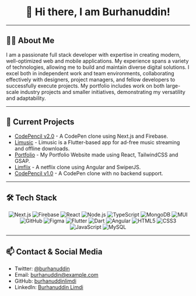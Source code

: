 <h1 align="center">
  <b>👋 Hi there, I am Burhanuddin!</b>
</h1>

---

## 👨‍💻 About Me

I am a passionate full stack developer with expertise in creating modern, well-optimized web and mobile applications. My experience spans a variety of technologies, allowing me to build and maintain diverse digital solutions. I excel both in independent work and team environments, collaborating effectively with designers, project managers, and fellow developers to successfully execute projects. My portfolio includes work on both large-scale industry projects and smaller initiatives, demonstrating my versatility and adaptability.

---

## 🚀 Current Projects
- [CodePencil v2.0](https://github.com/burhanuddin-limdi/Codepencil) - A CodePen clone using Next.js and Firebase.
- [Limusic](https://github.com/burhanuddin-limdi/limusic) - Limusic is a Flutter-based app for ad-free music streaming and offline downloads.
- [Portfolio](https://github.com/burhanuddin-limdi/porfolio) - My Portfolio Website made using React, TailwindCSS and GSAP.
- [Limflix](https://github.com/burhanuddin-limdi/Limflix_Movie_Website) - A netflix clone using Angular and SwiperJS.
- [CodePencil v1.0](https://github.com/burhanuddin-limdi/CodePencilReact) - A CodePen clone with no backend support.

---

## 🛠️ Tech Stack

<p align="center">
  <img src="https://img.shields.io/badge/Next.js-000000?style=for-the-badge&logo=nextdotjs&logoColor=white" alt="Next.js">
  <img src="https://img.shields.io/badge/Firebase-FFCA28?style=for-the-badge&logo=firebase&logoColor=white" alt="Firebase">
  <img src="https://img.shields.io/badge/React-61DAFB?style=for-the-badge&logo=react&logoColor=black" alt="React">
  <img src="https://img.shields.io/badge/Node.js-339933?style=for-the-badge&logo=nodedotjs&logoColor=white" alt="Node.js">
  <img src="https://img.shields.io/badge/TypeScript-007ACC?style=for-the-badge&logo=typescript&logoColor=white" alt="TypeScript">
  <img src="https://img.shields.io/badge/MongoDB-47A248?style=for-the-badge&logo=mongodb&logoColor=white" alt="MongoDB">
  <img src="https://img.shields.io/badge/MUI-007FFF?style=for-the-badge&logo=mui&logoColor=white" alt="MUI">
  <img src="https://img.shields.io/badge/GitHub-181717?style=for-the-badge&logo=github&logoColor=white" alt="GitHub">
  <img src="https://img.shields.io/badge/Figma-F24E1E?style=for-the-badge&logo=figma&logoColor=white" alt="Figma">
  <img src="https://img.shields.io/badge/Flutter-02569B?style=for-the-badge&logo=flutter&logoColor=white" alt="Flutter">
  <img src="https://img.shields.io/badge/Dart-0175C2?style=for-the-badge&logo=dart&logoColor=white" alt="Dart">
  <img src="https://img.shields.io/badge/Angular-DD0031?style=for-the-badge&logo=angular&logoColor=white" alt="Angular">
  <img src="https://img.shields.io/badge/HTML5-E34F26?style=for-the-badge&logo=html5&logoColor=white" alt="HTML5">
  <img src="https://img.shields.io/badge/CSS3-1572B6?style=for-the-badge&logo=css3&logoColor=white" alt="CSS3">
  <img src="https://img.shields.io/badge/JavaScript-F7DF1E?style=for-the-badge&logo=javascript&logoColor=black" alt="JavaScript">
  <img src="https://img.shields.io/badge/MySQL-4479A1?style=for-the-badge&logo=mysql&logoColor=white" alt="MySQL">
</p>

---

## 📫 Contact & Social Media

- Twitter: [@burhanuddin](https://x.com/Burhanuddin_70D)
- Email: [burhanuddin@example.com](mailto:burhanuddinlimdiwala5123@gmail.com)
- GitHub: [burhanuddinlimdi](https://github.com/burhanuddin-limdi)
- LinkedIn: [Burhanuddin Limdi](https://www.linkedin.com/in/burhanuddin-limdi-4731221b7/)
